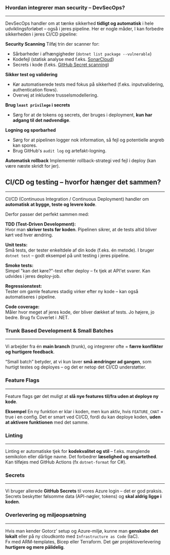 

### Hvordan integrerer man security – DevSecOps?
---
DevSecOps handler om at tænke sikkerhed **tidligt og automatisk** i hele udviklingsforløbet – også i jeres pipeline. Her er nogle måder, I kan forbedre sikkerheden i jeres CI/CD pipeline:

**Security Scanning**
Tilføj trin der scanner for:
- Sårbarheder i afhængigheder (`dotnet list package --vulnerable`)
- Kodefejl (statisk analyse med f.eks. [SonarCloud](https://sonarcloud.io/))
- Secrets i kode (f.eks. [GitHub Secret scanning](https://docs.github.com/en/code-security/secret-scanning))


**Sikker test og validering**
- Kør automatiserede tests med fokus på sikkerhed (f.eks. inputvalidering, authentication flows).
- Overvej at inkludere trusselsmodellering.


**Brug `least privilege` i secrets**
- Sørg for at de tokens og secrets, der bruges i deployment, **kun har adgang til det nødvendige**.


**Logning og sporbarhed**
- Sørg for at pipelinen logger nok information, så fejl og potentielle angreb kan spores.
- Brug GitHub's `audit log` og artefakt-logning.


**Automatisk rollback**
Implementér rollback-strategi ved fejl i deploy (kan være næste skridt for jer).
  
  
  
## CI/CD og testing – hvorfor hænger det sammen?
---

CI/CD (Continuous Integration / Continuous Deployment) handler om **automatisk at bygge, teste og levere kode**. 

Derfor passer det perfekt sammen med:

**TDD (Test-Driven Development):**  
Hvor man **skriver tests før koden**. Pipelinen sikrer, at de tests altid bliver kørt ved hver ændring.
    
**Unit tests:**  
Små tests, der tester enkeltdele af din kode (f.eks. én metode). I bruger `dotnet test` – godt eksempel på unit testing i jeres pipeline.
    
**Smoke tests:**  
Simpel "kan det køre?"-test efter deploy – fx tjek at API'et svarer. Kan udvides i jeres deploy-job.

**Regressionstest:**  
Tester om gamle features stadig virker efter ny kode – kan også automatiseres i pipeline.

**Code coverage:**  
Måler hvor meget af jeres kode, der bliver dækket af tests. Jo højere, jo bedre. Brug fx Coverlet i .NET.


### Trunk Based Development & Small Batches
---
Vi arbejder fra én **main branch** (trunk), og integrerer ofte = **færre konflikter og hurtigere feedback**.

“Small batch” betyder, at vi kun laver **små ændringer ad gangen**, som hurtigt testes og deployes – og det er netop det CI/CD understøtter.


### Feature Flags
---
Feature flags gør det muligt at **slå nye features til/fra uden at deploye ny kode**.

**Eksempel** 
En ny funktion er klar i koden, men kun aktiv, hvis `FEATURE_CHAT` = true i en config. 
Det er smart ved CI/CD, fordi du kan deploye koden, **uden at aktivere funktionen** med det samme.


### Linting
---
Linting er automatiske tjek for **kodekvalitet og stil** – f.eks. manglende semikolon eller dårlige navne. Det forbedrer **læselighed og ensartethed**. Kan tilføjes med GitHub Actions (fx `dotnet-format` for C#).



### Secrets
---
Vi bruger allerede **GitHub Secrets** til vores Azure login – det er god praksis.  
Secrets beskytter følsomme data (API-nøgler, tokens) og **skal aldrig ligge i koden**.



### Overlevering og miljøopsætning
---
Hvis man kender Gotorz’ setup og Azure-miljø, kunne man **genskabe det lokalt** eller på ny cloudkonto med `Infrastructure as Code` (IaC).  
Fx med ARM-templates, Bicep eller Terraform. 
Det gør projektoverlevering **hurtigere og mere pålidelig**.